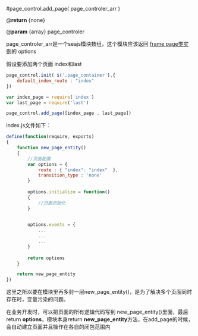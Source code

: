#page_control.add_page( page_controler_arr )

@**return** {none}

@**param** {array} page_controler

page_controler_arr是一个seajs模块数组，这个模块应该返回 [frame page类实例][2]的 options


假设要添加两个页面 index和last
```javascript
page_control.init( $('.page_container'),{
	default_index_route : "index"
})

var index_page = require('index')
var last_page = require('last')

page_control.add_page([index_page , last_page])
```

index.js文件如下：
```javascript
define(function(require, exports)
{
	function new_page_entity()
	{
		//页面配置
		var options = {
			route : { "index": "index"  },
			transition_type : 'none'
		}
		
		options.initialize = function()
		{
			//页面初始化
		}

		
		options.events = {
			...
			...
			...
		}
		
		return options
	}	

	return new_page_entity
})
```

这里之所以要在模块里再多封一层new_page_entity()，是为了解决多个页面同时存在时，变量污染的问题。

在业务开发时，可以把页面的所有逻辑代码写到 new_page_entity()里面，最后return **options**，模块本身return  **new_page_entity**方法，在add_page的时候，会自动建立页面并且操作在各自的闭包范围内


  [1]: http://www.css88.com/doc/backbone/#Router
  [2]: https://github.com/mansonchor/mobile_web_frame/blob/master/doc/page.new_page.md